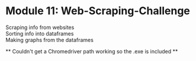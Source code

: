 # Module 11: Web-Scraping-Challenge
Scraping info from websites  
Sorting info into dataframes  
Making graphs from the dataframes  

** Couldn't get a Chromedriver path working so the .exe is included ** 
